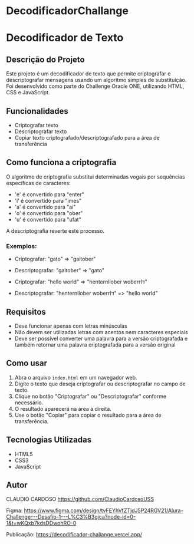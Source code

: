# DecodificadorChallange

# Decodificador de Texto

## Descrição do Projeto

Este projeto é um decodificador de texto que permite criptografar e descriptografar mensagens usando um algoritmo simples de substituição. Foi desenvolvido como parte do Challenge Oracle ONE, utilizando HTML, CSS e JavaScript.

## Funcionalidades

- Criptografar texto
- Descriptografar texto
- Copiar texto criptografado/descriptografado para a área de transferência

## Como funciona a criptografia

O algoritmo de criptografia substitui determinadas vogais por sequências específicas de caracteres:

- 'e' é convertido para "enter"
- 'i' é convertido para "imes"
- 'a' é convertido para "ai"
- 'o' é convertido para "ober"
- 'u' é convertido para "ufat"

A descriptografia reverte este processo.

### Exemplos:

- Criptografar: "gato" => "gaitober"
- Descriptografar: "gaitober" => "gato"

- Criptografar: "hello world" => "henternllober woberrlד"
- Descriptografar: "henternllober woberrlד" => "hello world"

## Requisitos

- Deve funcionar apenas com letras minúsculas
- Não devem ser utilizadas letras com acentos nem caracteres especiais
- Deve ser possível converter uma palavra para a versão criptografada e também retornar uma palavra criptografada para a versão original

## Como usar

1. Abra o arquivo `index.html` em um navegador web.
2. Digite o texto que deseja criptografar ou descriptografar no campo de texto.
3. Clique no botão "Criptografar" ou "Descriptografar" conforme necessário.
4. O resultado aparecerá na área à direita.
5. Use o botão "Copiar" para copiar o resultado para a área de transferência.

## Tecnologias Utilizadas

- HTML5
- CSS3
- JavaScript

## Autor

CLAUDIO CARDOSO
https://github.com/ClaudioCardosoUSS


Figma: https://www.figma.com/design/tvFEYhVfZTjdJ5P24RGV21/Alura-Challenge---Desafio-1---L%C3%B3gica?node-id=0-1&t=wKQxb7kdsDDwohRO-0

Publicação: https://decodificador-challange.vercel.app/
